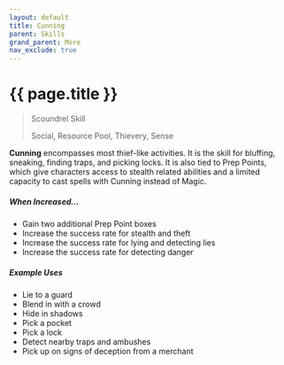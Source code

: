 ```yaml
---
layout: default
title: Cunning
parent: Skills
grand_parent: More
nav_exclude: true
---
```


# {{ page.title }}

> Scoundrel Skill
>
> Social, Resource Pool, Thievery, Sense

**<span style="color: {{ site.scoundrel_color }}">Cunning</span>** encompasses most thief-like activities. It is the skill for bluffing, sneaking, finding traps, and picking locks. It is also tied to Prep Points, which give characters access to stealth related abilities and a limited capacity to cast spells with Cunning instead of Magic.

##### When Increased...

- Gain two additional Prep Point boxes
- Increase the success rate for stealth and theft
- Increase the success rate for lying and detecting lies
- Increase the success rate for detecting danger

##### Example Uses

- Lie to a guard
- Blend in with a crowd
- Hide in shadows
- Pick a pocket
- Pick a lock
- Detect nearby traps and ambushes
- Pick up on signs of deception from a merchant
